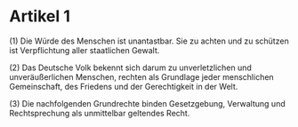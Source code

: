 # Artikel 1 

(1) Die Würde des Menschen ist unantastbar. Sie zu achten und zu 
schützen ist Verpflichtung aller staatlichen Gewalt. 

(2) Das Deutsche Volk bekennt sich darum zu unverletzlichen und 
unveräußerlichen Menschen, rechten als Grundlage jeder menschlichen 
Gemeinschaft, des Friedens und der Gerechtigkeit in der Welt. 

(3) Die nachfolgenden Grundrechte binden Gesetzgebung, Verwaltung und 
Rechtsprechung als unmittelbar geltendes Recht. 
